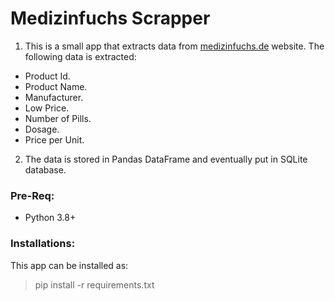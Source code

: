 # Medizinfuchs Scrapper

1. This is a small app that extracts data from [medizinfuchs.de](https://www.medizinfuchs.de/) website.
The following data is extracted:
 - Product Id.
 - Product Name.
 - Manufacturer.
 - Low Price.
 - Number of Pills.
 - Dosage.
 - Price per Unit.

2. The data is stored in Pandas DataFrame and eventually put in SQLite database.

### Pre-Req:
- Python 3.8+

### Installations:
This app can be installed as:
> pip install -r requirements.txt
